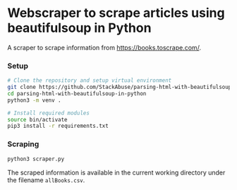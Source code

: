 # Webscraper to scrape articles using beautifulsoup in Python

A scraper to scrape information from https://books.toscrape.com/.

### Setup

```sh
# Clone the repository and setup virtual environment
git clone https://github.com/StackAbuse/parsing-html-with-beautifulsoup-in-python
cd parsing-html-with-beautifulsoup-in-python
python3 -m venv .

# Install required modules
source bin/activate
pip3 install -r requirements.txt
```

### Scraping

```sh
python3 scraper.py
```

The scraped information is available in the current working directory under the filename `allBooks.csv`.